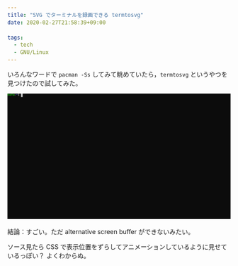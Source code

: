 ```yaml
---
title: "SVG でターミナルを録画できる termtosvg"
date: 2020-02-27T21:58:39+09:00

tags:
  - tech
  - GNU/Linux
---
```


いろんなワードで `pacman -Ss` してみて眺めていたら，`termtosvg` というやつを
見つけたので試してみた。

![](capture.svg)

結論：すごい。ただ alternative screen buffer ができないみたい。

ソース見たら CSS で表示位置をずらしてアニメーションしているように見せているっぽい？
よくわからぬ。

